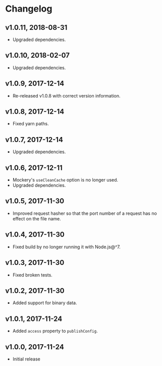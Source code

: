 # Changelog

## v1.0.11, 2018-08-31

- Upgraded dependencies.

## v1.0.10, 2018-02-07

- Upgraded dependencies.

## v1.0.9, 2017-12-14

- Re-released v1.0.8 with correct version information.

## v1.0.8, 2017-12-14

- Fixed yarn paths.

## v1.0.7, 2017-12-14

- Upgraded dependencies.

## v1.0.6, 2017-12-11

- Mockery's `useCleanCache` option is no longer used.
- Upgraded dependencies.

## v1.0.5, 2017-11-30

- Improved request hasher so that the port number of a request has no effect on the file name.

## v1.0.4, 2017-11-30

- Fixed build by no longer running it with Node.js@^7.

## v1.0.3, 2017-11-30

- Fixed broken tests.

## v1.0.2, 2017-11-30

- Added support for binary data.

## v1.0.1, 2017-11-24

- Added `access` property to `publishConfig`.

## v1.0.0, 2017-11-24

- Initial release
